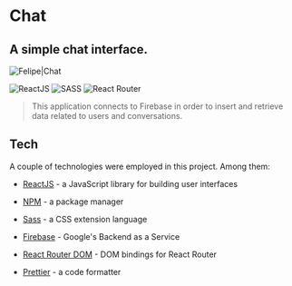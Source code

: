 # Chat

## A simple chat interface.

![Felipe|Chat](https://img.shields.io/badge/FelipeMDantas-Chat-blue)

<p>

![ReactJS](https://img.shields.io/badge/react-%2320232a.svg?style=for-the-badge&logo=react&logoColor=%2361DAFB)
![SASS](https://img.shields.io/badge/SASS-hotpink.svg?style=for-the-badge&logo=SASS&logoColor=white)
![React Router](https://img.shields.io/badge/React_Router-CA4245?style=for-the-badge&logo=react-router&logoColor=white)

> This application connects to Firebase in order to insert and retrieve data related to users and conversations.

## Tech

A couple of technologies were employed in this project. Among them:

- [ReactJS] - a JavaScript library for building user interfaces
- [NPM] - a package manager
- [Sass] - a CSS extension language
- [Firebase] - Google's Backend as a Service
- [React Router DOM] - DOM bindings for React Router
- [Prettier] - a code formatter

  [reactjs]: https://reactjs.org/
  [npm]: https://www.npmjs.com/
  [sass]: https://sass-lang.com/
  [firebase]: https://firebase.google.com/
  [react router dom]: https://reactrouter.com/
  [prettier]: https://prettier.io/
